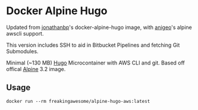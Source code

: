 # Docker Alpine Hugo

Updated from [jonathanbp](https://github.com/jonathanbp/docker-alpine-hugo)'s docker-alpine-hugo image, with [anigeo](https://github.com/anigeo/docker-awscli/blob/master/Dockerfile)'s alpine awscli support.

This version includes SSH to aid in Bitbucket Pipelines and fetching Git Submodules.

Minimal (~130 MB) [Hugo](https://gohugo.io) Microcontainer with AWS CLI and git. Based off offical [Alpine](https://hub.docker.com/_/alpine/) 3.2 image.

## Usage

    docker run --rm freakingawesome/alpine-hugo-aws:latest

